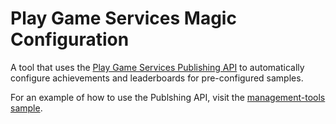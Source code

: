 # Play Game Services Magic Configuration
A tool that uses the [Play Game Services Publishing API](https://developers.google.com/games/services/publishing/) to automatically configure achievements and leaderboards for pre-configured samples.

For an example of how to use the Publshing API, visit the [management-tools sample](https://github.com/playgameservices/management-tools).
